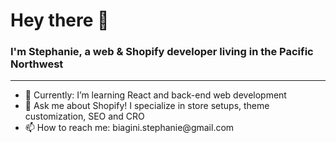 ### <h1>Hey there 🌻</h1>

<h3>I'm Stephanie, a web & Shopify developer living in the Pacific Northwest</h3>
<hr>
<ul>
  <li>🌱 Currently: I’m learning React and back-end web development</li>
  <li>💬 Ask me about Shopify!  I specialize in store setups, theme customization, SEO and CRO</li>
  <li>📫 How to reach me: biagini.stephanie@gmail.com</li>
</ul>
